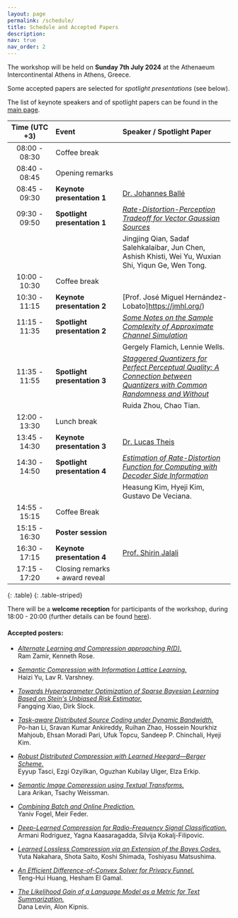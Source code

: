 ```yaml
---
layout: page
permalink: /schedule/
title: Schedule and Accepted Papers
description:
nav: true
nav_order: 2
---
```

The workshop will be held on **Sunday 7th July 2024** at the Athenaeum Intercontinental Athens in Athens, Greece.

Some accepted papers are selected for *spotlight presentations* (see below).

The list of keynote speakers and of spotlight papers can be found in the [main page](https://learn-to-compress-workshop-isit.github.io/).

<style>
table th:first-of-type {
    width: 20%;
}
table th:nth-of-type(2) {
    width: 30%;
}
table th:nth-of-type(3) {
    width: 50%;
}
</style>

| **Time (UTC +3)** | **Event** | **Speaker / Spotlight Paper** |
| :----------:   | :------- | :------- |
| 08:00 - 08:30 | Coffee  break | |
| 08:40 - 08:45 | Opening remarks | | 
| 08:45 - 09:30 | **Keynote presentation 1**  | [Dr. Johannes Ballé](https://balle.io/) |
| 09:30 - 09:50 | **Spotlight presentation 1** | [*Rate-Distortion-Perception Tradeoff for Vector Gaussian Sources*](https://openreview.net/forum?id=NP2eeHpVJO) |
| | | Jingjing Qian, Sadaf Salehkalaibar, Jun Chen, Ashish Khisti, Wei Yu, Wuxian Shi, Yiqun Ge, Wen Tong.|
| 10:00 - 10:30 | Coffee break | |
| 10:30 - 11:15 | **Keynote presentation 2** | [Prof. José Miguel Hernández-Lobato]https://jmhl.org/) |
| 11:15 - 11:35 | **Spotlight presentation 2**  | [*Some Notes on the Sample Complexity of Approximate Channel Simulation*](https://openreview.net/forum?id=Hq07uannyG) |
| | | Gergely Flamich, Lennie Wells. | 
| 11:35 - 11:55 | **Spotlight presentation 3** | [*Staggered Quantizers for Perfect Perceptual Quality: A Connection between Quantizers with Common Randomness and Without*](https://openreview.net/forum?id=keX3SC5cOt) |
| | | Ruida Zhou, Chao Tian. |
| 12:00 - 13:30 | Lunch break | |
| 13:45 - 14:30 | **Keynote presentation 3**  | [Dr. Lucas Theis](https://theis.io/) |
| 14:30 - 14:50 | **Spotlight presentation 4** | [*Estimation of Rate-Distortion Function for Computing with Decoder Side Information*](https://openreview.net/forum?id=xDa9Dxoww0) |
| | | Heasung Kim, Hyeji Kim, Gustavo De Veciana. |
| 14:55 - 15:15 | Coffee Break | | 
| 15:15 - 16:30 |  **Poster session**  | |
| 16:30 - 17:15 | **Keynote presentation 4**  | [Prof. Shirin Jalali](https://sites.google.com/site/shirinjalali/home) |
| 17:15 - 17:20 | Closing remarks + award reveal | | 
{: .table}
{: .table-striped}

There will be a **welcome reception** for participants of the workshop, during 18:00 - 20:00 (further details can be found [here](https://2024.ieee-isit.org/tutorials-and-workshops-reception)).




#### **Accepted posters**:

- [*Alternate Learning and Compression approaching R(D).*](https://openreview.net/forum?id=gUoegiopC1)\
Ram Zamir, Kenneth Rose.

- [*Semantic Compression with Information Lattice Learning.*](https://openreview.net/forum?id=Me4WnG7YXc)\
Haizi Yu, Lav R. Varshney.

- [*Towards Hyperparameter Optimization of Sparse Bayesian Learning Based on Stein's Unbiased Risk Estimator.*](https://openreview.net/forum?id=uIdmrxiwEN)\
Fangqing Xiao, Dirk Slock.

- [*Task-aware Distributed Source Coding under Dynamic Bandwidth.*](https://openreview.net/forum?id=kAJuNaozWY)\
Po-han Li, Sravan Kumar Ankireddy, Ruihan Zhao, Hossein Nourkhiz Mahjoub, Ehsan Moradi Pari, Ufuk Topcu, Sandeep P. Chinchali, Hyeji Kim.


- [*Robust Distributed Compression with Learned Heegard—Berger Scheme.*](https://openreview.net/forum?id=4V6nB9oH1w)\
Eyyup Tasci, Ezgi Ozyilkan, Oguzhan Kubilay Ulger, Elza Erkip.

- [*Semantic Image Compression using Textual Transforms.*](https://openreview.net/forum?id=KPVnWPZzzq)\
Lara Arikan, Tsachy Weissman.


- [*Combining Batch and Online Prediction.*](https://openreview.net/forum?id=fRgRzxhIax)\
Yaniv Fogel, Meir Feder.

- [*Deep-Learned Compression for Radio-Frequency Signal Classification.*](https://openreview.net/forum?id=T3DPLRYzD9)\
Armani Rodriguez, Yagna Kaasaragadda, Silvija Kokalj-Filipovic.

- [*Learned Lossless Compression via an Extension of the Bayes Codes.*](https://openreview.net/forum?id=UQx2TYcdmU)\
Yuta Nakahara, Shota Saito, Koshi Shimada, Toshiyasu Matsushima.

- [*An Efficient Difference-of-Convex Solver for Privacy Funnel.*](https://openreview.net/forum?id=dO66fjGG6J)\
Teng-Hui Huang, Hesham El Gamal. 

- [*The Likelihood Gain of a Language Model as a Metric for Text Summarization.*](https://openreview.net/forum?id=YeKgNL7G7Q)\
Dana Levin, Alon Kipnis.
